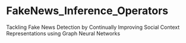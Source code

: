 # FakeNews_Inference_Operators
Tackling Fake News Detection by Continually Improving Social Context Representations using Graph Neural Networks
